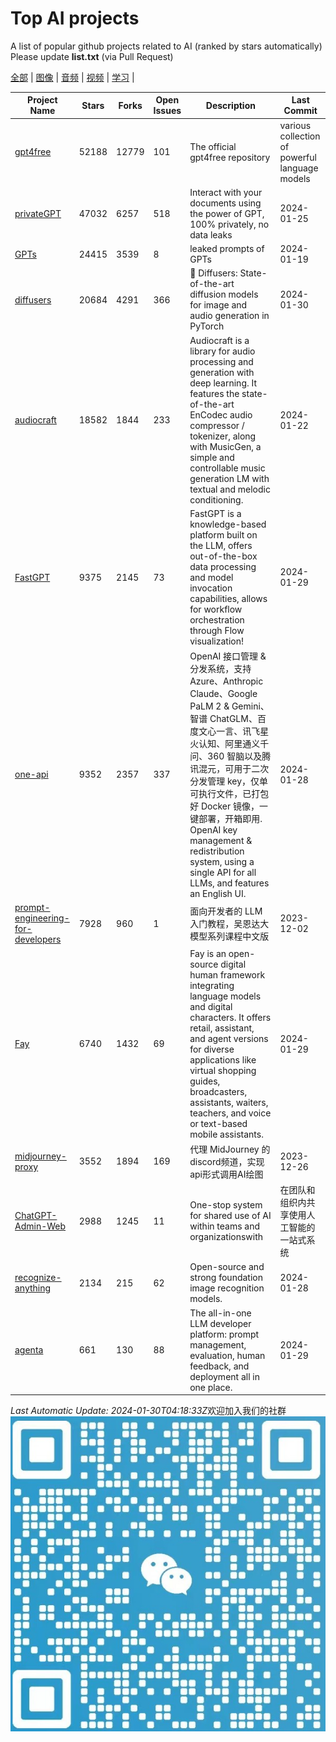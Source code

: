# Top AI projects
A list of popular github projects related to AI (ranked by stars automatically)
Please update **list.txt** (via Pull Request)

<a href="./README.md">全部</a> |   <a href="./READMEpicture.md">图像</a> |   <a href="./READMEaudio.md">音频</a> | <a href="./READMEvideo.md">视频</a> | <a href="./READMElearn.md">学习</a> | 

| Project Name | Stars | Forks | Open Issues | Description | Last Commit |
| ------------ | ----- | ----- | ----------- | ----------- | ----------- |
| [gpt4free](https://github.com/xtekky/gpt4free) | 52188 | 12779 | 101 | The official gpt4free repository | various collection of powerful language models | 2024-01-29 |
| [privateGPT](https://github.com/imartinez/privateGPT) | 47032 | 6257 | 518 | Interact with your documents using the power of GPT, 100% privately, no data leaks | 2024-01-25 |
| [GPTs](https://github.com/linexjlin/GPTs) | 24415 | 3539 | 8 | leaked prompts of GPTs | 2024-01-19 |
| [diffusers](https://github.com/huggingface/diffusers) | 20684 | 4291 | 366 | 🤗 Diffusers: State-of-the-art diffusion models for image and audio generation in PyTorch | 2024-01-30 |
| [audiocraft](https://github.com/facebookresearch/audiocraft) | 18582 | 1844 | 233 | Audiocraft is a library for audio processing and generation with deep learning. It features the state-of-the-art EnCodec audio compressor / tokenizer, along with MusicGen, a simple and controllable music generation LM with textual and melodic conditioning. | 2024-01-22 |
| [FastGPT](https://github.com/labring/FastGPT) | 9375 | 2145 | 73 | FastGPT is a knowledge-based platform built on the LLM, offers out-of-the-box data processing and model invocation capabilities, allows for workflow orchestration through Flow visualization! | 2024-01-29 |
| [one-api](https://github.com/songquanpeng/one-api) | 9352 | 2357 | 337 | OpenAI 接口管理 & 分发系统，支持 Azure、Anthropic Claude、Google PaLM 2 & Gemini、智谱 ChatGLM、百度文心一言、讯飞星火认知、阿里通义千问、360 智脑以及腾讯混元，可用于二次分发管理 key，仅单可执行文件，已打包好 Docker 镜像，一键部署，开箱即用. OpenAI key management & redistribution system, using a single API for all LLMs, and features an English UI. | 2024-01-28 |
| [prompt-engineering-for-developers](https://github.com/datawhalechina/prompt-engineering-for-developers) | 7928 | 960 | 1 | 面向开发者的 LLM 入门教程，吴恩达大模型系列课程中文版 | 2023-12-02 |
| [Fay](https://github.com/xszyou/Fay) | 6740 | 1432 | 69 | Fay is an open-source digital human framework integrating language models and digital characters. It offers retail, assistant, and agent versions for diverse applications like virtual shopping guides, broadcasters, assistants, waiters, teachers, and voice or text-based mobile assistants. | 2024-01-29 |
| [midjourney-proxy](https://github.com/novicezk/midjourney-proxy) | 3552 | 1894 | 169 | 代理 MidJourney 的discord频道，实现api形式调用AI绘图 | 2023-12-26 |
| [ChatGPT-Admin-Web](https://github.com/AprilNEA/ChatGPT-Admin-Web) | 2988 | 1245 | 11 | One-stop system for shared use of AI within teams and organizationswith | 在团队和组织内共享使用人工智能的一站式系统 | 2023-12-27 |
| [recognize-anything](https://github.com/xinyu1205/recognize-anything) | 2134 | 215 | 62 | Open-source and strong foundation image recognition models. | 2024-01-28 |
| [agenta](https://github.com/Agenta-AI/agenta) | 661 | 130 | 88 | The all-in-one LLM developer platform: prompt management, evaluation, human feedback, and deployment all in one place. | 2024-01-29 |

*Last Automatic Update: 2024-01-30T04:18:33Z*欢迎加入我们的社群 ![](https://raw.githubusercontent.com/mouuii/picture/master/weichat.jpg) 